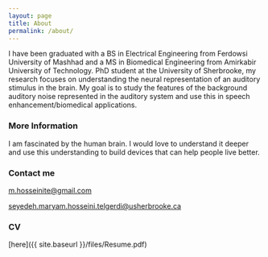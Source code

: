 ```yaml
---
layout: page
title: About
permalink: /about/
---
```


I have been graduated with a BS in Electrical Engineering from Ferdowsi University of Mashhad and a MS in Biomedical Engineering from Amirkabir University of Technology. PhD student at the University of Sherbrooke, my research focuses on understanding the neural representation of an auditory stimulus in the brain. My goal is to study the features of the background auditory noise represented in the auditory system and use this in speech enhancement/biomedical applications. 

### More Information

I am fascinated by the human brain. I would love to understand it deeper and use this understanding to build devices that can help people live better.

### Contact me

[m.hosseinite@gmail.com](mailto:m.hosseinite@gmail.com)

seyedeh.maryam.hosseini.telgerdi@usherbrooke.ca

### CV
[here]({{ site.baseurl }}/files/Resume.pdf)
